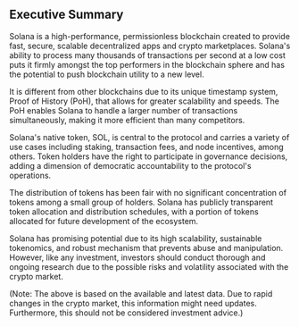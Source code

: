 ## Executive Summary
Solana is a high-performance, permissionless blockchain created to provide fast, secure, scalable decentralized apps and crypto marketplaces. Solana's ability to process many thousands of transactions per second at a low cost puts it firmly amongst the top performers in the blockchain sphere and has the potential to push blockchain utility to a new level.

It is different from other blockchains due to its unique timestamp system, Proof of History (PoH), that allows for greater scalability and speeds. The PoH enables Solana to handle a larger number of transactions simultaneously, making it more efficient than many competitors. 

Solana's native token, SOL, is central to the protocol and carries a variety of use cases including staking, transaction fees, and node incentives, among others. Token holders have the right to participate in governance decisions, adding a dimension of democratic accountability to the protocol's operations.

The distribution of tokens has been fair with no significant concentration of tokens among a small group of holders. Solana has publicly transparent token allocation and distribution schedules, with a portion of tokens allocated for future development of the ecosystem.

Solana has promising potential due to its high scalability, sustainable tokenomics, and robust mechanism that prevents abuse and manipulation. However, like any investment, investors should conduct thorough and ongoing research due to the possible risks and volatility associated with the crypto market.

(Note: The above is based on the available and latest data. Due to rapid changes in the crypto market, this information might need updates. Furthermore, this should not be considered investment advice.)